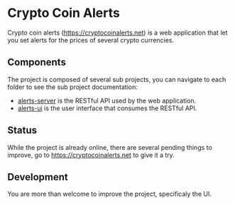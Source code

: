 # Crypto Coin Alerts
Crypto coin alerts (https://cryptocoinalerts.net) is a web application that let you set alerts for the prices of several crypto currencies.

## Components
The project is composed of several sub projects, you can navigate to each folder to see the sub project documentation:
- [alerts-server](alerts-server) is the RESTful API used by the web application.
- [alerts-ui](alerts-ui) is the user interface that consumes the RESTful API.

## Status
While the project is already online, there are several pending things to improve, go to https://cryptocoinalerts.net to give it a try.

## Development
You are more than welcome to improve the project, specificaly the UI.

